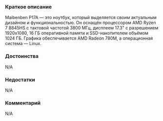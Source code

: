 ### **Краткое описание**
Maibenben P17A — это ноутбук, который выделяется своим актуальным дизайном и функциональностью. Он оснащён процессором AMD Ryzen 7 8845HS с тактовой частотой 3800 МГц, дисплеем 17.3" с разрешением 1920x1080, 16 ГБ оперативной памяти и SSD-накопителем объёмом 1024 ГБ. Графика обеспечивается AMD Radeon 780M, а операционная система — Linux.

### **Достоинства**
N/A

### **Недостатки**
N/A

### **Комментарий**
N/A
